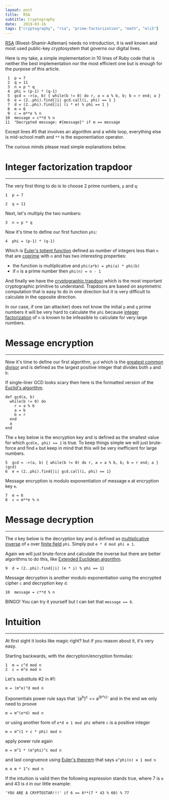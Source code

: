 ```yaml
---
layout: post
title:  RSA
subtitle: Cryptography
date:   2019-03-16
tags: ["cryptography", "rsa", "prime-factorization", "math", "eli5"]
---
```


[RSA](https://en.wikipedia.org/wiki/RSA_(cryptosystem)) (Rivest-Shamir-Adleman) needs no introduction, it is well known and most used public-key cryptosystem that governs our digital lives.

Here is my take, a simple implementation in 10 lines of Ruby code that is neither the best implementation nor the most efficient one but is enough for the purpose of this article.

     1  p = 7
     2  q = 11
     3  n = p * q
     4  phi = (p-1) * (q-1)
     5  gcd = ->(a, b) { while(b != 0) do r, a = a % b, b; b = r end; a }
     6  e = (2..phi).find{|i| gcd.call(i, phi) == 1 }
     7  d = (2..phi).find{|i| (i * e) % phi == 1 }
     8  m = 6
     9  c = m**e % n
    10  message = c**d % n
    11  "Decrypted message: #{message}" if m == message

Except lines #5 that involves an algorithm and a while loop, everything else is mid-school math and `**` is the exponentiation operator.

The curious minds please read simple explanations below.


# Integer factorization trapdoor
---

The very first thing to do is to choose 2 prime numbers, `p` and `q`:

    1  p = 7

    2  q = 11

Next, let's multiply the two numbers:

    3  n = p * q

Now it's time to define our first function `phi`:

    4  phi = (p-1) * (q-1)

Which is [Euler's totient function](<https://en.wikipedia.org/wiki/Euler%27s_totient_function>) defined as number of integers less than `n` that are [coprime](https://en.wikipedia.org/wiki/Coprime_integers) with `n` and has two interesting properties:

-   the function is multiplicative and `phi(a*b) = phi(a) * phi(b)`
-   if `n` is a prime number then `phi(n) = n - 1`

And finally we have the [cryptographic trapdoor](https://en.wikipedia.org/wiki/Trapdoor_function) which is the most important cryptographic primitive to understand. Trapdoors are based on asymmetric computation that is easy to do in one direction but it is very difficult to calculate in the opposite direction.

In our case, if one (an attacker) does not know the initial `p` and `q` prime numbers it will be very hard to calculate the `phi` because [integer factorization](https://en.wikipedia.org/wiki/Integer_factorization)  of `n` is known to be infeasible to calculate for very large numbers.


# Message encryption
---

Now it's time to define our first algorithm, `gcd` which is the [greatest common divisor](<https://en.wikipedia.org/wiki/Greatest_common_divisor>) and is defined as the largest positive integer that divides both `a` and `b`.

If single-liner GCD looks scary then here is the formatted version of the [Euclid's algorithm](https://en.wikipedia.org/wiki/Euclidean_algorithm).

    def gcd(a, b)
      while(b != 0) do
        r = a % b
        a = b
        b = r
      end
      a
    end

The `e` key below is the encryption key and is defined as the smallest value for which `gcd(e, phi) == 1` is true.
To keep things simple we will just brute-force and find `e` but keep in mind that this will be very inefficient for large numbers.

    5  gcd = ->(a, b) { while(b != 0) do r, a = a % b, b; b = r end; a }      (gcd)
    6  e = (2..phi).find{|i| gcd.call(i, phi) == 1}

Message encryption is modulo exponentiation of message `m` at encryption key `e`.

    7  m = 6
    8  c = m**e % n


# Message decryption
---

The `d` key below is the decryption key and is defined as [multiplicative inverse](https://en.wikipedia.org/wiki/Multiplicative_inverse) of `e` over [finite field](https://en.wikipedia.org/wiki/Finite_field) `phi`. Simply put `e * d mod phi ≌ 1`.

Again we will just brute-force and calculate the inverse but there are better algorithms to do this, like [Extended Euclidean algorithm](https://en.wikipedia.org/wiki/Extended_Euclidean_algorithm).

    9  d = (2..phi).find{|i| (e * i) % phi == 1}

Message decryption is another modulo exponentiation using the encrypted cipher `c` and decryption key `d`:

    10  message = c**d % n

BINGO! You can try it yourself but I can bet that `message == 6`.


# Intuition
---

At first sight it looks like magic right? but if you reason about it, it's very easy.

Starting backwards, with the decryption/encryption formulas:

    1  m = c^d mod n
    2  c = m^e mod n

Let's substitute #2 in #1:

    m = (m^e)^d mod n

Exponentials power rule says that \`(a<sup>b</sup>)<sup>c</sup> == a<sup>(b\*c)</sup>\` and in the end we only need to proove

    m = m^(e*d) mod n

or using another form of `e*d ≌ 1 mod phi` where `c` is a positive integer


    m = m^(1 + c * phi) mod n


apply power rule again


    m = m^1 * (m^phi)^c mod n


and last congruence using [Euler's theorem](https://en.wikipedia.org/wiki/Euler%27s_theorem) that says `a^phi(n) ≌ 1 mod n`

    m ≌ m * 1^c mod n


If the intuition is valid then the following expression stands true, where 7 is `e` and 43 is `d` in our little example:

    'YOU ARE A CRYPTOSTAR!!!' if 6 == 6**(7 * 43 % 60) % 77
